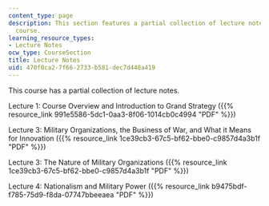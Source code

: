 ```yaml
---
content_type: page
description: This section features a partial collection of lecture notes from the
  course.
learning_resource_types:
- Lecture Notes
ocw_type: CourseSection
title: Lecture Notes
uid: 470f0ca2-7f66-2733-b581-dec7d448a419
---
```


This course has a partial collection of lecture notes.

Lecture 1: Course Overview and Introduction to Grand Strategy ({{% resource_link 991e5586-5dc1-0aa3-8f06-1014cb0c4994 "PDF" %}})

Lecture 3: Military Organizations, the Business of War, and What it Means for Innovation ({{% resource_link 1ce39cb3-67c5-bf62-bbe0-c9857d4a3b1f "PDF" %}})

Lecture 3: The Nature of Military Organizations ({{% resource_link 1ce39cb3-67c5-bf62-bbe0-c9857d4a3b1f "PDF" %}})

Lecture 4: Nationalism and Military Power ({{% resource_link b9475bdf-f785-75d9-f8da-07747bbeeaea "PDF" %}})